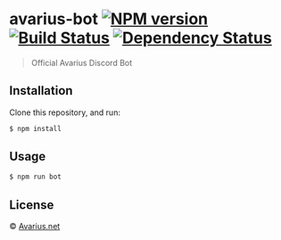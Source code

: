 # avarius-bot [![NPM version][npm-image]][npm-url] [![Build Status][travis-image]][travis-url] [![Dependency Status][daviddm-image]][daviddm-url]
> Official Avarius Discord Bot

## Installation

Clone this repository, and run:
```sh
$ npm install
```

## Usage

```js
$ npm run bot
```
## License

 © [Avarius.net](Avarius.net)


[npm-image]: https://badge.fury.io/js/avarius-bot.svg
[npm-url]: https://npmjs.org/package/avarius-bot
[travis-image]: https://travis-ci.org/AvariusProject/avarius-bot.svg?branch=master
[travis-url]: https://travis-ci.org/AvariusProject/avarius-bot
[daviddm-image]: https://david-dm.org/AvariusProject/avarius-bot.svg?theme=shields.io
[daviddm-url]: https://david-dm.org/AvariusProject/avarius-bot
